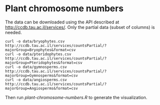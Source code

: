 
# Plant chromosome numbers

The data can be downloaded using the API described at http://ccdb.tau.ac.il/services/. Only the partial data (subset of columns) is needed.

```
curl -o data/bryophytes.csv http://ccdb.tau.ac.il/services/countsPartial/?majorGroup=Bryophytes&format=csv
curl -o data/pteridophytes.csv http://ccdb.tau.ac.il/services/countsPartial/?majorGroup=Pteridophytes&format=csv
curl -o data/gymnosperms.csv http://ccdb.tau.ac.il/services/countsPartial/?majorGroup=Gymnosperms&format=csv
curl -o data/angiosperms.csv http://ccdb.tau.ac.il/services/countsPartial/?majorGroup=Angiosperms&format=csv
```

Then run _plant-chromosome-numbers.R_ to generate the visualization.

